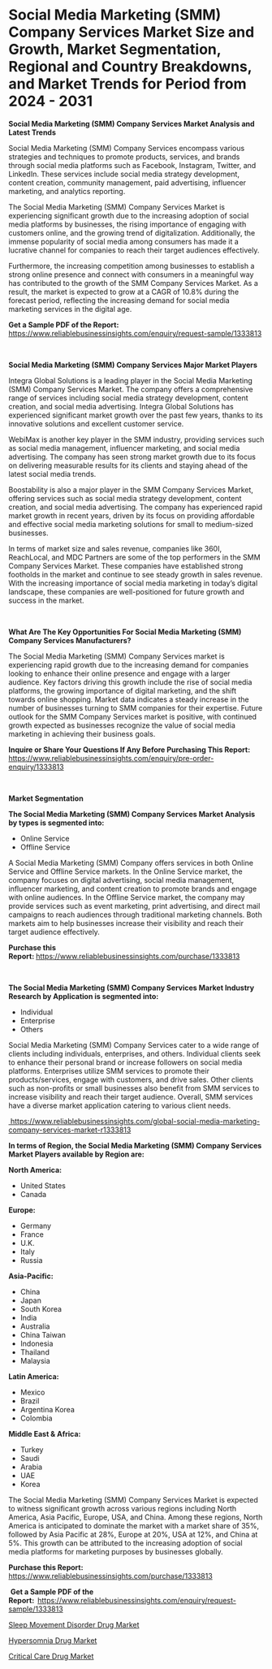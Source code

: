 <p><h1>Social Media Marketing (SMM) Company Services Market Size and Growth, Market Segmentation, Regional and Country Breakdowns, and Market Trends for Period from 2024 -  2031</h1></p><p><strong>Social Media Marketing (SMM) Company Services Market Analysis and Latest Trends</strong></p>
<p><p>Social Media Marketing (SMM) Company Services encompass various strategies and techniques to promote products, services, and brands through social media platforms such as Facebook, Instagram, Twitter, and LinkedIn. These services include social media strategy development, content creation, community management, paid advertising, influencer marketing, and analytics reporting.</p><p>The Social Media Marketing (SMM) Company Services Market is experiencing significant growth due to the increasing adoption of social media platforms by businesses, the rising importance of engaging with customers online, and the growing trend of digitalization. Additionally, the immense popularity of social media among consumers has made it a lucrative channel for companies to reach their target audiences effectively.</p><p>Furthermore, the increasing competition among businesses to establish a strong online presence and connect with consumers in a meaningful way has contributed to the growth of the SMM Company Services Market. As a result, the market is expected to grow at a CAGR of 10.8% during the forecast period, reflecting the increasing demand for social media marketing services in the digital age.</p></p>
<p><strong>Get a Sample PDF of the Report:&nbsp;</strong> <a href="https://www.reliablebusinessinsights.com/enquiry/request-sample/1333813">https://www.reliablebusinessinsights.com/enquiry/request-sample/1333813</a></p>
<p>&nbsp;</p>
<p><strong>Social Media Marketing (SMM) Company Services Major Market Players</strong></p>
<p><p>Integra Global Solutions is a leading player in the Social Media Marketing (SMM) Company Services Market. The company offers a comprehensive range of services including social media strategy development, content creation, and social media advertising. Integra Global Solutions has experienced significant market growth over the past few years, thanks to its innovative solutions and excellent customer service.</p><p>WebiMax is another key player in the SMM industry, providing services such as social media management, influencer marketing, and social media advertising. The company has seen strong market growth due to its focus on delivering measurable results for its clients and staying ahead of the latest social media trends.</p><p>Boostability is also a major player in the SMM Company Services Market, offering services such as social media strategy development, content creation, and social media advertising. The company has experienced rapid market growth in recent years, driven by its focus on providing affordable and effective social media marketing solutions for small to medium-sized businesses.</p><p>In terms of market size and sales revenue, companies like 360I, ReachLocal, and MDC Partners are some of the top performers in the SMM Company Services Market. These companies have established strong footholds in the market and continue to see steady growth in sales revenue. With the increasing importance of social media marketing in today’s digital landscape, these companies are well-positioned for future growth and success in the market.</p></p>
<p>&nbsp;</p>
<p><strong>What Are The Key Opportunities For Social Media Marketing (SMM) Company Services Manufacturers?</strong></p>
<p><p>The Social Media Marketing (SMM) Company Services market is experiencing rapid growth due to the increasing demand for companies looking to enhance their online presence and engage with a larger audience. Key factors driving this growth include the rise of social media platforms, the growing importance of digital marketing, and the shift towards online shopping. Market data indicates a steady increase in the number of businesses turning to SMM companies for their expertise. Future outlook for the SMM Company Services market is positive, with continued growth expected as businesses recognize the value of social media marketing in achieving their business goals.</p></p>
<p><strong>Inquire or Share Your Questions If Any Before Purchasing This Report:</strong> <a href="https://www.reliablebusinessinsights.com/enquiry/pre-order-enquiry/1333813">https://www.reliablebusinessinsights.com/enquiry/pre-order-enquiry/1333813</a></p>
<p>&nbsp;</p>
<p><strong>Market Segmentation</strong></p>
<p><strong>The Social Media Marketing (SMM) Company Services Market Analysis by types is segmented into:</strong></p>
<p><ul><li>Online Service</li><li>Offline Service</li></ul></p>
<p><p>A Social Media Marketing (SMM) Company offers services in both Online Service and Offline Service markets. In the Online Service market, the company focuses on digital advertising, social media management, influencer marketing, and content creation to promote brands and engage with online audiences. In the Offline Service market, the company may provide services such as event marketing, print advertising, and direct mail campaigns to reach audiences through traditional marketing channels. Both markets aim to help businesses increase their visibility and reach their target audience effectively.</p></p>
<p><strong>Purchase this Report:&nbsp;</strong><a href="https://www.reliablebusinessinsights.com/purchase/1333813">https://www.reliablebusinessinsights.com/purchase/1333813</a></p>
<p>&nbsp;</p>
<p><strong>The Social Media Marketing (SMM) Company Services Market Industry Research by Application is segmented into:</strong></p>
<p><ul><li>Individual</li><li>Enterprise</li><li>Others</li></ul></p>
<p><p>Social Media Marketing (SMM) Company Services cater to a wide range of clients including individuals, enterprises, and others. Individual clients seek to enhance their personal brand or increase followers on social media platforms. Enterprises utilize SMM services to promote their products/services, engage with customers, and drive sales. Other clients such as non-profits or small businesses also benefit from SMM services to increase visibility and reach their target audience. Overall, SMM services have a diverse market application catering to various client needs.</p></p>
<p><a href="https://www.reliablebusinessinsights.com/global-social-media-marketing-company-services-market-r1333813">&nbsp;https://www.reliablebusinessinsights.com/global-social-media-marketing-company-services-market-r1333813</a></p>
<p><strong>In terms of Region, the Social Media Marketing (SMM) Company Services Market Players available by Region are:</strong></p>
<p>
    <p> <strong> North America: </strong>
        <ul>
            <li>United States</li>
            <li>Canada</li>
        </ul>
        </p> 
    <p> <strong> Europe: </strong>
        <ul>
            <li>Germany</li>
            <li>France</li>
            <li>U.K.</li>
            <li>Italy</li>
            <li>Russia</li>
        </ul>
        </p> 
    <p> <strong> Asia-Pacific: </strong>
        <ul>
            <li>China</li>
            <li>Japan</li>
            <li>South Korea</li>
            <li>India</li>
            <li>Australia</li>
            <li>China Taiwan</li>
            <li>Indonesia</li>
            <li>Thailand</li>
            <li>Malaysia</li>
        </ul>
        </p> 
    <p> <strong> Latin America: </strong>
        <ul>
            <li>Mexico</li>
            <li>Brazil</li>
            <li>Argentina Korea</li>
            <li>Colombia</li>
        </ul>
        </p> 
    <p> <strong> Middle East & Africa: </strong>
        <ul>
            <li>Turkey</li>
            <li>Saudi</li>
            <li>Arabia</li>
            <li>UAE</li>
            <li>Korea</li>
        </ul>
    </p>
    </p>
<p><p>The Social Media Marketing (SMM) Company Services Market is expected to witness significant growth across various regions including North America, Asia Pacific, Europe, USA, and China. Among these regions, North America is anticipated to dominate the market with a market share of 35%, followed by Asia Pacific at 28%, Europe at 20%, USA at 12%, and China at 5%. This growth can be attributed to the increasing adoption of social media platforms for marketing purposes by businesses globally.</p></p>
<p><strong>Purchase this Report: </strong><a href="https://www.reliablebusinessinsights.com/purchase/1333813">https://www.reliablebusinessinsights.com/purchase/1333813</a></p>
<p>&nbsp;<strong>Get a Sample PDF of the Report:&nbsp;&nbsp;</strong><a href="https://www.reliablebusinessinsights.com/enquiry/request-sample/1333813">https://www.reliablebusinessinsights.com/enquiry/request-sample/1333813</a></p>
<p><strong></strong></p>
<p><p><a href="https://github.com/kosella/Market-Research-Report-List-4/blob/main/sleep-movement-disorder-drug-market.md">Sleep Movement Disorder Drug Market</a></p><p><a href="https://github.com/nathandecarvalho/Market-Research-Report-List-4/blob/main/hypersomnia-drug-market.md">Hypersomnia Drug Market</a></p><p><a href="https://github.com/kufem1/Market-Research-Report-List-3/blob/main/critical-care-drug-market.md">Critical Care Drug Market</a></p></p>
